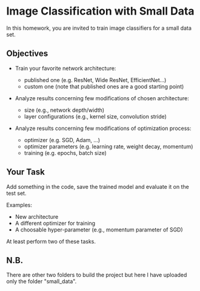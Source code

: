 # Image Classification with Small Data
In this homework, you are invited to train image classifiers for a small data set. 
## Objectives

- Train your favorite network architecture:
  - published one (e.g. ResNet, Wide ResNet, EfficientNet…)
  - custom one (note that published ones are a good starting point)

- Analyze results concerning few modifications of chosen architecture:
  - size (e.g., network depth/width)
  - layer configurations (e.g., kernel size, convolution stride)

- Analyze results concerning few modifications of optimization process:
  - optimizer (e.g. SGD, Adam, ...)
  - optimizer parameters (e.g. learning rate, weight decay, momentum)
  - training (e.g. epochs, batch size)

## Your Task
Add something in the code, save the trained model and evaluate it on the test set.

Examples:

- New architecture
- A different optimizer for training
- A choosable hyper-parameter (e.g., momentum parameter of SGD)

At least perform two of these tasks.

## N.B.
There are other two folders to build the project but here I have uploaded only the folder "small_data".
